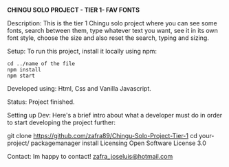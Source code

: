 **CHINGU SOLO PROJECT - TIER 1- FAV FONTS**

Description:
This is the tier 1 Chingu solo project where you can see some fonts, search between them, type whatever text you want, see it in its own font style, choose the size and also reset the search, typing and sizing.


Setup:
To run this project, install it locally using npm:
```
cd ../name of the file
npm install
npm start
```


Developed using:
Html, Css and Vanilla Javascript.

Status:
Project finished.

Setting up Dev:
Here's a brief intro about what a developer must do in order to start developing the project further:

git clone https://github.com/zafra89/Chingu-Solo-Project-Tier-1
cd your-project/
packagemanager install
Licensing
Open Software License 3.0

Contact:
Im happy to contact! zafra_joseluis@hotmail.com
